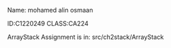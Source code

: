 Name: mohamed alin osmaan

ID:C1220249    CLASS:CA224

ArrayStack Assignment is in: src/ch2stack/ArrayStack

